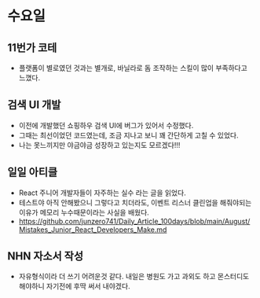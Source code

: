 # 수요일

## 11번가 코테
* 플랫폼이 별로였던 것과는 별개로, 바닐라로 돔 조작하는 스킬이 많이 부족하다고 느꼈다.

## 검색 UI 개발
* 이전에 개발했던 쇼핑하우 검색 UI에 버그가 있어서 수정했다.
* 그때는 최선이었던 코드였는데, 조금 지나고 보니 꽤 간단하게 고칠 수 있었다.
* 나는 못느끼지만 야금야금 성장하고 있는지도 모르겠다!!!

## 일일 아티클
* React 주니어 개발자들이 자주하는 실수 라는 글을 읽었다.
* 테스트야 아직 안해봤으니 그렇다고 치더라도, 이벤트 리스너 클린업을 해줘야되는 이유가 메모리 누수때문이라는 사실을 배웠다.
* https://github.com/junzero741/Daily_Article_100days/blob/main/August/Mistakes_Junior_React_Developers_Make.md

## NHN 자소서 작성
* 자유형식이라 더 쓰기 어려운것 같다. 내일은 병원도 가고 과외도 하고 몬스터디도 해야하니 자기전에 후딱 써서 내야겠다.
